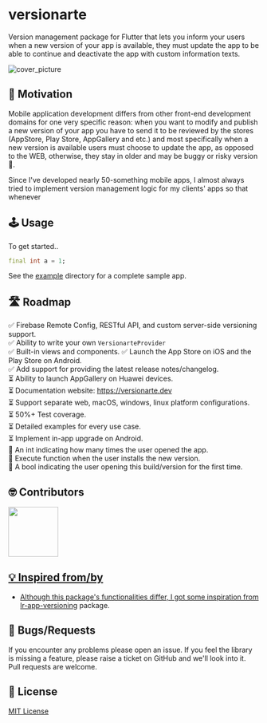 # versionarte

Version management package for Flutter that lets you inform your users when a new version of your app is available, they must update the app to be able to continue and deactivate the app with custom information texts.

<img src="#" alt="cover_picture" />

## 🚀 Motivation

Mobile application development differs from other front-end development domains for one very specific reason: when you want to modify and publish a new version of your app you have to send it to be reviewed by the stores (AppStore, Play Store, AppGallery and etc.) and most specifically when a new version is available users must choose to update the app, as opposed to the WEB, otherwise, they stay in older and may be buggy or risky version 🥺.

Since I've developed nearly 50-something mobile apps, I almost always tried to implement version management logic for my clients' apps so that whenever 

## 🕹️ Usage

To get started..

```dart
final int a = 1;
```

See the <a href="#">example</a> directory for a complete sample app.

## 🛣️ Roadmap

✅ Firebase Remote Config, RESTful API, and custom server-side versioning support.  
✅ Ability to write your own `VersionarteProvider`   
✅ Built-in views and components.
✅ Launch the App Store on iOS and the Play Store on Android.  
✅ Add support for providing the latest release notes/changelog.  
⏳ Ability to launch AppGallery on Huawei devices.  
⏳ Documentation website: https://versionarte.dev  
⏳ Support separate web, macOS, windows, linux platform configurations.  
⏳ 50%+ Test coverage.  
⏳ Detailed examples for every use case.  
⏳ Implement in-app upgrade on Android.  
🤔 An int indicating how many times the user opened the app.  
🤔 Execute function when the user installs the new version.  
🤔 A bool indicating the user opening this build/version for the first time.  

## 🤓 Contributors

<a  href="https://github.com/kamranbekirovyz/versionarte/graphs/contributors"> <img  src="https://github.com/kamranbekirovyz.png" height="100">

## 💡 Inspired from/by

- Although this package's functionalities differ, I got some inspiration from <a href="https://github.com/levin-riegner/lr-app-versioning">lr-app-versioning</a> package.

## 🐞 Bugs/Requests

If you encounter any problems please open an issue. If you feel the library is missing a feature, please raise a ticket on GitHub and we'll look into it. Pull requests are welcome.

## 📃 License

<a href="https://github.com/kamranbekirovyz/versionarte/blob/main/LICENSE">MIT License</a>